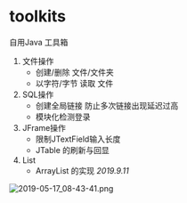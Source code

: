 # toolkits
自用Java 工具箱

1. 文件操作
   - 创建/删除 文件/文件夹
   - 以字符/字节 读取 文件
2. SQL操作
   - 创建全局链接 防止多次链接出现延迟过高
   - 模块化检测登录
3. JFrame操作
   - 限制JTextField输入长度
   - JTable 的刷新与回显
4. List
    - ArrayList 的实现   *2019.9.11*





![2019-05-17_08-43-41.png](https://www.z4a.net/images/2019/05/17/2019-05-17_08-43-41.png)
